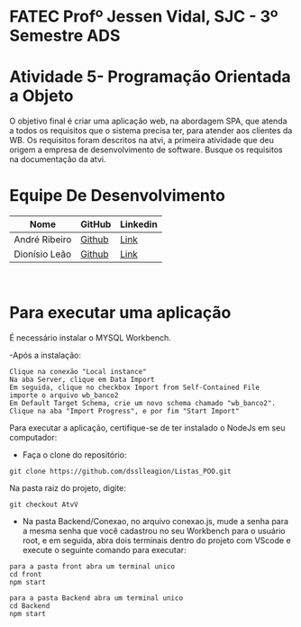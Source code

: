 # FATEC Profº Jessen Vidal, SJC - 3º Semestre ADS

# Atividade 5- Programação Orientada a Objeto

O objetivo final é criar uma aplicação web, na abordagem SPA, que atenda a todos os requisitos que o sistema precisa ter, para atender aos clientes da WB. Os requisitos foram descritos na atvi, a primeira atividade que deu origem a empresa de desenvolvimento de software. Busque os requisitos na documentação da atvi.


# Equipe De Desenvolvimento 

Nome            | GitHub                                                       | Linkedin |
 |-----------------|--------------------------------------------------------------|----------|
| André Ribeiro   | <a href="https://github.com/New-Tomorrow" target="_blank">Github</a> | <a href="https://www.linkedin.com/in/andre-ramos-ribeiro-320621226/" target="_blank">Link</a>| |
| Dionísio Leão   | <a href="https://github.com/dsslleagion" target="_blank">Github</a> | <a href="https://www.linkedin.com/in/dionisio-samuel-dos-santos-le%C3%A3o-616848226/" target="_blank">Link</a>|
<br>

# Para executar uma aplicação

É necessário instalar o MYSQL Workbench.

-Após a instalação:

```
Clique na conexão "Local instance"
Na aba Server, clique em Data Import
Em seguida, clique no checkbox Import from Self-Contained File
importe o arquivo wb_banco2
Em Default Target Schema, crie um novo schema chamado "wb_banco2".
Clique na aba "Import Progress", e por fim "Start Import"
```
Para executar a aplicação, certifique-se de ter instalado o NodeJs em seu computador:

 - Faça o clone do repositório:
 ```
git clone https://github.com/dsslleagion/Listas_POO.git
```
Na pasta raiz do projeto, digite:
```
git checkout AtvV
```
- Na pasta Backend/Conexao, no arquivo conexao.js, mude a senha para a mesma senha que você cadastrou no seu Workbench para o usuário root, e em seguida, abra dois terminais dentro do projeto com VScode e execute o seguinte comando para executar:
```
para a pasta front abra um terminal unico
cd front
npm start

para a pasta Backend abra um terminal unico
cd Backend
npm start

```




